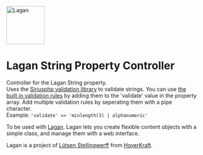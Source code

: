 [<img src="https://cdn.rawgit.com/lutsen/lagan/master/lagan-logo.svg" width="100" alt="Lagan">](https://github.com/lutsen/lagan)

Lagan String Property Controller
================================

Controller for the Lagan String property.  
Uses the [Siriusphp validation library](https://github.com/siriusphp/validation) to validate strings. You can use [the built in validation rules](http://www.sirius.ro/php/sirius/validation/validation_rules.html) by adding them to the 'validate' value in the property array. Add multiple validation rules by seperating them with a pipe character.  
Example: `'validate' => 'minlength(3) | alphanumeric'`

To be used with [Lagan](https://github.com/lutsen/lagan). Lagan lets you create flexible content objects with a simple class, and manage them with a web interface.

Lagan is a project of [Lútsen Stellingwerff](http://lutsen.land/) from [HoverKraft](http://www.hoverkraft.nl/).